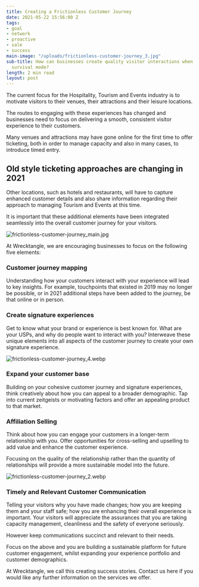 ```yaml
---
title: Creating a Frictionless Customer Journey
date: 2021-05-22 15:56:00 Z
tags:
- goal
- network
- proactive
- sale
- success
main-image: "/uploads/frictionless-customer-journey_3.jpg"
sub-title: How can businesses create quality visitor interactions when they are in
  survival mode?
length: 2 min read
layout: post
---
```


The current focus for the Hospitality, Tourism and Events industry is to motivate visitors to their venues, their attractions and their leisure locations.

The routes to engaging with these experiences has changed and businesses need to focus on delivering a smooth, consistent visitor experience to their customers.

Many venues and attractions may have gone online for the first time to offer ticketing, both in order to manage capacity and also in many cases, to introduce timed entry.

## Old style ticketing approaches are changing in 2021

Other locations, such as hotels and restaurants, will have to capture enhanced customer details and also share information regarding their approach to managing Tourism and Events at this time.

It is important that these additional elements have been integrated seamlessly into the overall customer journey for your visitors.

![frictionless-customer-journey_main.jpg](/uploads/frictionless-customer-journey_main.jpg)

At Wrecktangle, we are encouraging businesses to focus on the following five elements:

### Customer journey mapping

Understanding how your customers interact with your experience will lead to key insights. For example, touchpoints that existed in 2019 may no longer be possible, or in 2021 additional steps have been added to the journey, be that online or in person.

### Create signature experiences

Get to know what your brand or experience is best known for. What are your USPs, and why do people want to interact with you? Interweave these unique elements into all aspects of the customer journey to create your own signature experience.

![frictionless-customer-journey_4.webp](/wrecktangle/uploads/frictionless-customer-journey_4.jpg)

### Expand your customer base

Building on your cohesive customer journey and signature experiences, think creatively about how you can appeal to a broader demographic. Tap into current zeitgeists or motivating factors and offer an appealing product to that market.

### Affiliation Selling

Think about how you can engage your customers in a longer-term relationship with you. Offer opportunities for cross-selling and upselling to add value and enhance the customer experience.

Focusing on the quality of the relationship rather than the quantity of relationships will provide a more sustainable model into the future.

![frictionless-customer-journey_2.webp](/wrecktangle/uploads/frictionless-customer-journey_2.jpg)

### Timely and Relevant Customer Communication

Telling your visitors why you have made changes; how you are keeping them and your staff safe; how you are enhancing their overall experience is important. Your visitors will appreciate the assurances that you are taking capacity management, cleanliness and the safety of everyone seriously.

However keep communications succinct and relevant to their needs.

Focus on the above and you are building a sustainable platform for future customer engagement, whilst expanding your experience portfolio and customer demographics.

At Wrecktangle, we call this creating success stories.
Contact us here if you would like any further information on the services we offer.